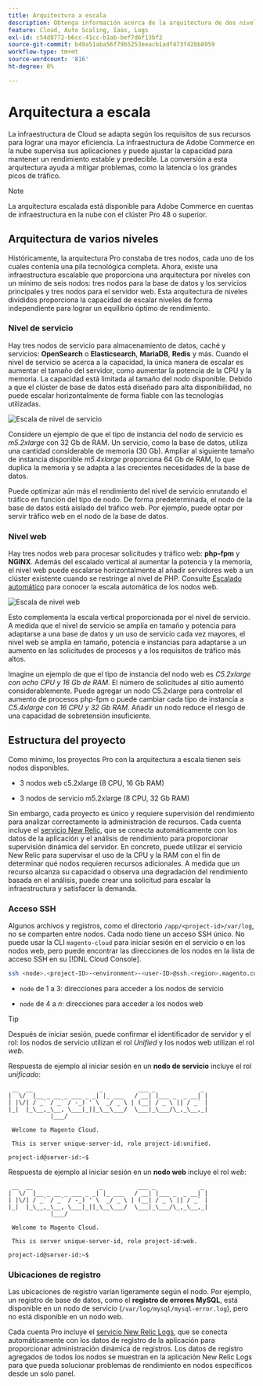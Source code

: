 ```yaml
---
title: Arquitectura a escala
description: Obtenga información acerca de la arquitectura de dos niveles y cómo se adapta a la demanda.
feature: Cloud, Auto Scaling, Iaas, Logs
exl-id: c54d8772-b6cc-41cc-b1ab-bef7d6f13bf2
source-git-commit: b49a51aba56f79b5253eeacb1adf473f42bb8959
workflow-type: tm+mt
source-wordcount: '816'
ht-degree: 0%

---
```


# Arquitectura a escala

La infraestructura de Cloud se adapta según los requisitos de sus recursos para lograr una mayor eficiencia. La infraestructura de Adobe Commerce en la nube supervisa sus aplicaciones y puede ajustar la capacidad para mantener un rendimiento estable y predecible. La conversión a esta arquitectura ayuda a mitigar problemas, como la latencia o los grandes picos de tráfico.

>[!NOTE]
>
>La arquitectura escalada está disponible para Adobe Commerce en cuentas de infraestructura en la nube con el clúster Pro 48 o superior.

## Arquitectura de varios niveles

Históricamente, la arquitectura Pro constaba de tres nodos, cada uno de los cuales contenía una pila tecnológica completa. Ahora, existe una infraestructura escalable que proporciona una arquitectura por niveles con un mínimo de seis nodos: tres nodos para la base de datos y los servicios principales y tres nodos para el servidor web. Esta arquitectura de niveles divididos proporciona la capacidad de escalar niveles de forma independiente para lograr un equilibrio óptimo de rendimiento.

### Nivel de servicio

Hay tres nodos de servicio para almacenamiento de datos, caché y servicios: **OpenSearch** o **Elasticsearch**, **MariaDB**, **Redis** y más. Cuando el nivel de servicio se acerca a la capacidad, la única manera de escalar es aumentar el tamaño del servidor, como aumentar la potencia de la CPU y la memoria. La capacidad está limitada al tamaño del nodo disponible. Debido a que el clúster de base de datos está diseñado para alta disponibilidad, no puede escalar horizontalmente de forma fiable con las tecnologías utilizadas.

![Escala de nivel de servicio](../../assets/scaling-service.png)

Considere un ejemplo de que el tipo de instancia del nodo de servicio es _m5.2xlarge_ con 32 Gb de RAM. Un servicio, como la base de datos, utiliza una cantidad considerable de memoria (30 Gb). Ampliar al siguiente tamaño de instancia disponible _m5.4xlarge_ proporciona 64 Gb de RAM, lo que duplica la memoria y se adapta a las crecientes necesidades de la base de datos.

Puede optimizar aún más el rendimiento del nivel de servicio enrutando el tráfico en función del tipo de nodo. De forma predeterminada, el nodo de la base de datos está aislado del tráfico web. Por ejemplo, puede optar por servir tráfico web en el nodo de la base de datos.

### Nivel web

Hay tres nodos web para procesar solicitudes y tráfico web: **php-fpm** y **NGINX**. Además del escalado vertical al aumentar la potencia y la memoria, el nivel web puede escalarse horizontalmente al añadir servidores web a un clúster existente cuando se restringe al nivel de PHP. Consulte [Escalado automático](autoscaling.md) para conocer la escala automática de los nodos web.

![Escala de nivel web](../../assets/scaling-web.png)

Esto complementa la escala vertical proporcionada por el nivel de servicio. A medida que el nivel de servicio se amplía en tamaño y potencia para adaptarse a una base de datos y un uso de servicio cada vez mayores, el nivel web se amplía en tamaño, potencia e instancias para adaptarse a un aumento en las solicitudes de procesos y a los requisitos de tráfico más altos.

Imagine un ejemplo de que el tipo de instancia del nodo web es _C5.2xlarge con ocho CPU y 16 Gb de RAM_. El número de solicitudes al sitio aumentó considerablemente. Puede agregar un nodo C5.2xlarge para controlar el aumento de procesos php-fpm o puede cambiar cada tipo de instancia a _C5.4xlarge con 16 CPU y 32 Gb RAM_. Añadir un nodo reduce el riesgo de una capacidad de sobretensión insuficiente.

## Estructura del proyecto

Como mínimo, los proyectos Pro con la arquitectura a escala tienen seis nodos disponibles.

- 3 nodos web c5.2xlarge (8 CPU, 16 Gb RAM)

- 3 nodos de servicio m5.2xlarge (8 CPU, 32 Gb RAM)

Sin embargo, cada proyecto es único y requiere supervisión del rendimiento para analizar correctamente la administración de recursos. Cada cuenta incluye el [servicio New Relic](../monitor/new-relic-service.md), que se conecta automáticamente con los datos de la aplicación y el análisis de rendimiento para proporcionar supervisión dinámica del servidor. En concreto, puede utilizar el servicio New Relic para supervisar el uso de la CPU y la RAM con el fin de determinar qué nodos requieren recursos adicionales. A medida que un recurso alcanza su capacidad o observa una degradación del rendimiento basada en el análisis, puede crear una solicitud para escalar la infraestructura y satisfacer la demanda.

### Acceso SSH

Algunos archivos y registros, como el directorio `/app/<project-id>/var/log`, no se comparten entre nodos. Cada nodo tiene un acceso SSH único. No puede usar la CLI `magento-cloud` para iniciar sesión en el servicio o en los nodos web, pero puede encontrar las direcciones de los nodos en la lista de acceso SSH en su [!DNL Cloud Console].

```bash
ssh <node>.<project-ID>-<environment>-<user-ID>@ssh.<region>.magento.com
```

- `node` de 1 a 3: direcciones para acceder a los nodos de servicio

- `node` de 4 a _n_: direcciones para acceder a los nodos web

>[!TIP]
>
>Después de iniciar sesión, puede confirmar el identificador de servidor y el rol: los nodos de servicio utilizan el rol _Unified_ y los nodos web utilizan el rol _web_.

Respuesta de ejemplo al iniciar sesión en un **nodo de servicio** incluye el rol _unificado_:

```
 __  __                   _          ___ _             _
|  \/  |__ _ __ _ ___ _ _| |_ ___   / __| |___ _  _ __| |
| |\/| / _` / _` / -_) ' \  _/ _ \ | (__| / _ \ || / _` |
|_|  |_\__,_\__, \___|_||_\__\___/  \___|_\___/\_,_\__,_|
            |___/

 Welcome to Magento Cloud.

 This is server unique-server-id, role project-id:unified.

project-id@server-id:~$
```

Respuesta de ejemplo al iniciar sesión en un **nodo web** incluye el rol _web_:

```
 __  __                   _          ___ _             _
|  \/  |__ _ __ _ ___ _ _| |_ ___   / __| |___ _  _ __| |
| |\/| / _` / _` / -_) ' \  _/ _ \ | (__| / _ \ || / _` |
|_|  |_\__,_\__, \___|_||_\__\___/  \___|_\___/\_,_\__,_|
            |___/

 Welcome to Magento Cloud.

 This is server unique-server-id, role project-id:web.

project-id@server-id:~$
```

### Ubicaciones de registro

Las ubicaciones de registro varían ligeramente según el nodo. Por ejemplo, un registro de base de datos, como el **registro de errores MySQL**, está disponible en un nodo de servicio (`/var/log/mysql/mysql-error.log`), pero no está disponible en un nodo web.

Cada cuenta Pro incluye el [servicio New Relic Logs](../monitor/new-relic-service.md), que se conecta automáticamente con los datos de registro de la aplicación para proporcionar administración dinámica de registros. Los datos de registro agregados de todos los nodos se muestran en la aplicación New Relic Logs para que pueda solucionar problemas de rendimiento en nodos específicos desde un solo panel.

